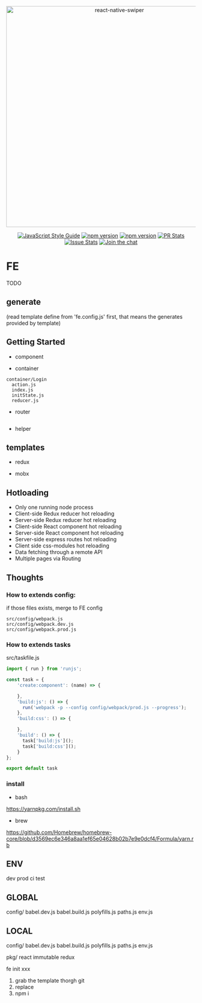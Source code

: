 <p align="center">
  <a href="https://en.wikipedia.org/wiki/Golden_Retriever">
    <img alt="react-native-swiper" src="https://gitlab.pro/react/fe/uploads/8786e1093d9673d38c3ec1d4f8948c07/fe-logo.png" width="586">
  </a>
</p>

<p align="center">
  <a href="http://standardjs.com/"><img alt="JavaScript Style Guide" src="https://img.shields.io/badge/code%20style-standard-brightgreen.svg?style=flat-square"></a>
  <a href="https://npmjs.org/package/fe"><img alt="npm version" src="http://img.shields.io/npm/v/fe.svg?style=flat-square"></a>
  <a href="https://npmjs.org/package/fe"><img alt="npm version" src="http://img.shields.io/npm/dm/fe.svg?style=flat-square"></a>
  <a href="https://github.com/leecade/fe/pulls?q=is%3Apr+is%3Aclosed"><img alt="PR Stats" src="https://img.shields.io/issuestats/i/github/leecade/fe.svg?style=flat-square"></a>
  <a href="https://github.com/leecade/fe/issues?q=is%3Aissue+is%3Aclosed"><img alt="Issue Stats" src="https://img.shields.io/issuestats/p/github/leecade/fe.svg?style=flat-square"></a>
  <a href="https://gitter.im/leecade/fe?utm_source=badge&utm_medium=badge&utm_campaign=pr-badge&utm_content=badge"><img alt="Join the chat" src="https://badges.gitter.im/leecade/fe.svg"></a>
</p>

# FE

TODO

## generate

(read template define from 'fe.config.js' first, that means the generates provided by template)

## Getting Started ##

- component

- container

```
container/Login
  action.js
  index.js
  initState.js
  reducer.js
```

- router

```
```

- helper

## templates

- redux

- mobx


## Hotloading

- Only one running node process
- Client-side Redux reducer hot reloading
- Server-side Redux reducer hot reloading
- Client-side React component hot reloading
- Server-side React component hot reloading
- Server-side express routes hot reloading
- Client side css-modules hot reloading
- Data fetching through a remote API
- Multiple pages via Routing

## Thoughts

### How to extends config:

if those files exists, merge to FE config

```
src/config/webpack.js
src/config/webpack.dev.js
src/config/webpack.prod.js
```

### How to extends tasks

src/taskfile.js

```js
import { run } from 'runjs';

const task = {
    'create:component': (name) => {

    },
    'build:js': () => {
      run('webpack -p --config config/webpack/prod.js --progress');
    },
    'build:css': () => {

    },
    'build': () => {
      task['build:js']();
      task['build:css']();
    }
};

export default task
```

### install

- bash

https://yarnpkg.com/install.sh

- brew

https://github.com/Homebrew/homebrew-core/blob/d3569ec6e346a8aa1ef65e04628b02b7e9e0dcf4/Formula/yarn.rb

## ENV
dev
prod
ci
test

## GLOBAL

config/
babel.dev.js
babel.build.js
polyfills.js
paths.js
env.js

## LOCAL

config/
babel.dev.js
babel.build.js
polyfills.js
paths.js
env.js

pkg/
react
immutable
redux


fe init xxx
1. grab the template thorgh git
2. replace
3. npm i
